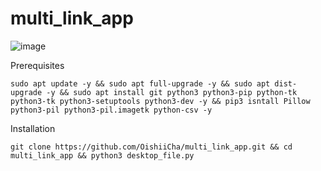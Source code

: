 # multi_link_app

![image](https://user-images.githubusercontent.com/86476845/138498882-0247df49-57c6-4870-bfae-650d4ba1eafb.png)

Prerequisites
```
sudo apt update -y && sudo apt full-upgrade -y && sudo apt dist-upgrade -y && sudo apt install git python3 python3-pip python-tk python3-tk python3-setuptools python3-dev -y && pip3 isntall Pillow python3-pil python3-pil.imagetk python-csv -y
```

Installation
```
git clone https://github.com/OishiiCha/multi_link_app.git && cd multi_link_app && python3 desktop_file.py

```
